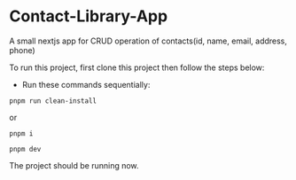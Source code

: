 
# Contact-Library-App

A small nextjs app for CRUD operation of contacts(id, name, email, address, phone)

To run this project, first clone this project then follow the steps below:

* Run these commands sequentially:

`pnpm run clean-install`

or

`pnpm i`

`pnpm dev`

The project should be running now.
